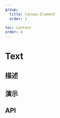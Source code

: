 ```yaml
---
group:
  title: Canvas-Element
  order: 1

toc: content
order: 4
---
```



# Text

## 描述

## 演示
  <code src="./textDemo"></code>

## API